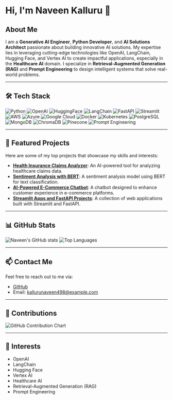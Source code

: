 # Hi, I'm Naveen Kalluru 👋

## About Me
I am a **Generative AI Engineer**, **Python Developer**, and **AI Solutions Architect** passionate about building innovative AI solutions. My expertise lies in leveraging cutting-edge technologies like OpenAI, LangChain, Hugging Face, and Vertex AI to create impactful applications, especially in the **Healthcare AI** domain. I specialize in **Retrieval-Augmented Generation (RAG)** and **Prompt Engineering** to design intelligent systems that solve real-world problems.

---

## 🛠️ Tech Stack

![Python](https://img.shields.io/badge/Python-3670A0?style=for-the-badge&logo=python&logoColor=white)
![OpenAI](https://img.shields.io/badge/OpenAI-412991?style=for-the-badge&logo=openai&logoColor=white)
![HuggingFace](https://img.shields.io/badge/HuggingFace-FFD21F?style=for-the-badge&logo=huggingface&logoColor=black)
![LangChain](https://img.shields.io/badge/LangChain-FF6B00?style=for-the-badge&logo=langchain&logoColor=white)
![FastAPI](https://img.shields.io/badge/FastAPI-05998A?style=for-the-badge&logo=fastapi&logoColor=white)
![Streamlit](https://img.shields.io/badge/Streamlit-FF4B4B?style=for-the-badge&logo=streamlit&logoColor=white)
![AWS](https://img.shields.io/badge/AWS-232F3E?style=for-the-badge&logo=amazonaws&logoColor=white)
![Azure](https://img.shields.io/badge/Azure-0078D4?style=for-the-badge&logo=microsoftazure&logoColor=white)
![Google Cloud](https://img.shields.io/badge/GCP-4285F4?style=for-the-badge&logo=googlecloud&logoColor=white)
![Docker](https://img.shields.io/badge/Docker-2496ED?style=for-the-badge&logo=docker&logoColor=white)
![Kubernetes](https://img.shields.io/badge/Kubernetes-326CE5?style=for-the-badge&logo=kubernetes&logoColor=white)
![PostgreSQL](https://img.shields.io/badge/PostgreSQL-4169E1?style=for-the-badge&logo=postgresql&logoColor=white)
![MongoDB](https://img.shields.io/badge/MongoDB-4EA94B?style=for-the-badge&logo=mongodb&logoColor=white)
![ChromaDB](https://img.shields.io/badge/ChromaDB-000000?style=for-the-badge&logo=vector&logoColor=white)
![Pinecone](https://img.shields.io/badge/Pinecone-02A6E6?style=for-the-badge&logo=pinecone&logoColor=white)
![Prompt Engineering](https://img.shields.io/badge/Prompt%20Engineering-1ABC9C?style=for-the-badge&logo=prompt&logoColor=white)


---

## 🌟 Featured Projects
Here are some of my top projects that showcase my skills and interests:
- **[Health Insurance Claims Analyzer](https://github.com/your-repo-link)**: An AI-powered tool for analyzing healthcare claims data.
- **[Sentiment Analysis with BERT](https://github.com/your-repo-link)**: A sentiment analysis model using BERT for text classification.
- **[AI-Powered E-Commerce Chatbot](https://github.com/your-repo-link)**: A chatbot designed to enhance customer experience in e-commerce platforms.
- **[Streamlit Apps and FastAPI Projects](https://github.com/your-repo-link)**: A collection of web applications built with Streamlit and FastAPI.

---

## 📊 GitHub Stats
![Naveen's GitHub stats](https://github-readme-stats.vercel.app/api?username=kalluru498&show_icons=true&theme=radical)
![Top Languages](https://github-readme-stats.vercel.app/api/top-langs/?username=kalluru498&layout=compact&theme=radical)

---

## 📫 Contact Me
Feel free to reach out to me via:
- [GitHub](https://github.com/kalluru498)
- Email: kallurunaveen498@example.com

---

## 🤝 Contributions
![GitHub Contribution Chart](https://github-profile-summary-cards.vercel.app/api/cards/profile-details?username=kalluru498&theme=radical)

---

## 🎯 Interests
- OpenAI
- LangChain
- Hugging Face
- Vertex AI
- Healthcare AI
- Retrieval-Augmented Generation (RAG)
- Prompt Engineering
